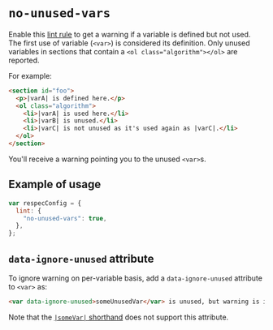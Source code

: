 # `no-unused-vars`

Enable this [lint rule](lint) to get a warning if a variable is defined but not used. The first use of variable (`<var>`) is considered its definition. Only unused variables in sections that contain a `<ol class="algorithm"></ol>` are reported.

For example:

```html
<section id="foo">
  <p>|varA| is defined here.</p>
  <ol class="algorithm">
    <li>|varA| is used here.</li>
    <li>|varB| is unused.</li>
    <li>|varC| is not unused as it's used again as |varC|.</li>
  </ol>
</section>
```

You'll receive a warning pointing you to the unused `<var>`s.

## Example of usage

```js
var respecConfig = {
  lint: {
    "no-unused-vars": true,
  },
};
```

## `data-ignore-unused` attribute

To ignore warning on per-variable basis, add a `data-ignore-unused` attribute to `<var>` as:

```html
<var data-ignore-unused>someUnusedVar</var> is unused, but warning is ignored.
```

Note that the [`|someVar|` shorthand](Shorthands-Guide#variables-in-algorithms) does not support this attribute.
